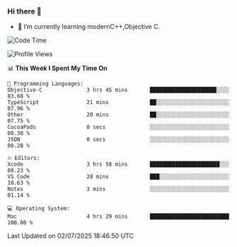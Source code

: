 ### Hi there 👋
- 🌱 I’m currently learning modernC++,Objective C.
<!--
**Asukaki7/Asukaki7** is a ✨ _special_ ✨ repository because its `README.md` (this file) appears on your GitHub profile.

Here are some ideas to get you started:

- 🔭 I’m currently working on ...
- 🌱 I’m currently learning ...
- 👯 I’m looking to collaborate on ...
- 🤔 I’m looking for help with ...
- 💬 Ask me about ...
- 📫 How to reach me: ...
- 😄 Pronouns: ...
- ⚡ Fun fact: ...
-->
<!--START_SECTION:waka-->
![Code Time](http://img.shields.io/badge/Code%20Time-562%20hrs%2039%20mins-blue)

![Profile Views](http://img.shields.io/badge/Profile%20Views-1-blue)

📊 **This Week I Spent My Time On** 

```text
💬 Programming Languages: 
Objective-C              3 hrs 45 mins       █████████████████████░░░░   83.68 % 
TypeScript               21 mins             ██░░░░░░░░░░░░░░░░░░░░░░░   07.96 % 
Other                    20 mins             ██░░░░░░░░░░░░░░░░░░░░░░░   07.75 % 
CocoaPods                0 secs              ░░░░░░░░░░░░░░░░░░░░░░░░░   00.30 % 
JSON                     0 secs              ░░░░░░░░░░░░░░░░░░░░░░░░░   00.28 % 

🔥 Editors: 
Xcode                    3 hrs 58 mins       ██████████████████████░░░   88.23 % 
VS Code                  28 mins             ███░░░░░░░░░░░░░░░░░░░░░░   10.63 % 
Notes                    3 mins              ░░░░░░░░░░░░░░░░░░░░░░░░░   01.14 % 

💻 Operating System: 
Mac                      4 hrs 29 mins       █████████████████████████   100.00 % 
```


 Last Updated on 02/07/2025 18:46:50 UTC
<!--END_SECTION:waka-->
